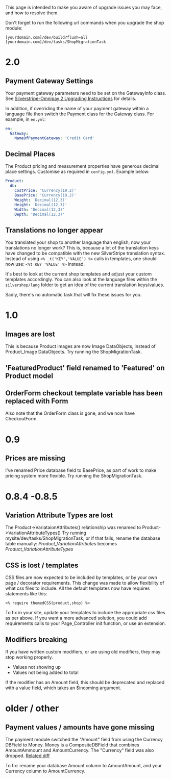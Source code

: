 This page is intended to make you aware of upgrade issues you may face, and how to resolve them.

Don't forget to run the following url commands when you upgrade the shop module:

    [yourdomain.com]/dev/build?flush=all
    [yourdomain.com]/dev/tasks/ShopMigrationTask

# 2.0
## Payment Gateway Settings
Your payment gateway parameters need to be set on the GatewayInfo class.  See [Silverstripe-Omnipay 2 Upgrading Instructions](https://github.com/silverstripe/silverstripe-omnipay/blob/master/docs/changelogs/2.0.md#configuration-api) for details.

In addition, if overriding the name of your payment gateway within a language file then switch the Payment class for the Gateway class.  For example, in `en.yml`:
```yaml
en:
  Gateway:
    NameOfPaymentGateway: 'Credit Card'
```
## Decimal Places
The Product pricing and measurement properties have generous decimal place settings.  Customise as required in `config.yml`.  Example below:
```yaml
Product:
  db:
    CostPrice: 'Currency(19,2)'
    BasePrice: 'Currency(19,2)'
    Weight: 'Decimal(12,3)'
    Height: 'Decimal(12,3)'
    Width: 'Decimal(12,3)'
    Depth: 'Decimal(12,3)'
```

## Translations no longer appear

You translated your shop to another language than english, now your translations no longer work? This is, because a lot of the translation keys have changed to be compatible with the new SilverStripe translation syntax. Instead of using `<% _t('KEY','VALUE') %>` calls in templates, one should now use: `<%t KEY 'VALUE' %>` instead.

It's best to look at the current shop templates and adjust your custom templates accordingly. You can also look at the language files within the `silvershop/lang` folder to get an idea of the current translation keys/values.

Sadly, there's no automatic task that will fix these issues for you.

# 1.0

## Images are lost

This is because Product images are now Image DataObjects, instead of Product_Image DataObjects.
Try running the ShopMigrationTask.

## 'FeaturedProduct' field renamed to 'Featured' on Product model

## OrderForm checkout template variable has been replaced with Form

Also note that the OrderForm class is gone, and we now have CheckoutForm.

# 0.9

## Prices are missing

I've renamed Price database field to BasePrice, as part of work to make pricing system more flexible.
Try running the ShopMigrationTask.

# 0.8.4 -0.8.5

## Variation Attribute Types are lost

The Product->VariataionAttributes() relationship was renamed to Product->VariationAttributeTypes()
Try running mysite/dev/tasks/ShopMigrationTask, or if that fails, rename the database table manually:
*Product_VariationAttributes* becomes *Product_VariationAttributeTypes*

## CSS is lost / templates 

CSS files are now expected to be included by templates, or by your own
page / decorator requirements. This change was made to allow flexibility
of what css files to include. All the default templates now have requires
statements like this:

    <% require themedCSS(product,shop) %>
    
To fix in your site, update your templates to include the appropriate css
files as per above. If you want a more advanced solution, you could
add requirements calls to your Page_Controller init function, or
use an extension.

## Modifiers breaking

If you have written custom modifiers, or are using old modifiers, they may stop working
properly.

 * Values not showing up
 * Values not being added to total
 
If the modifier has an Amount field, this should be deprecated and replaced with
a value field, which takes an $incoming argument.


# older / other

## Payment values / amounts have gone missing

The payment module switched the "Amount" field from using the Currency DBField to Money. Money
is a CompositeDBField that combines AmountAmmount and AmountCurrency. The "Currency" field
was also dropped. [Related diff](https://github.com/silverstripe-labs/silverstripe-payment/commit/8f27918294ac34b688f137e36b424616df55dd7f#diff-4)

To fix: rename your database Amount column to AmountAmount, and your Currency column to AmountCurrency.
